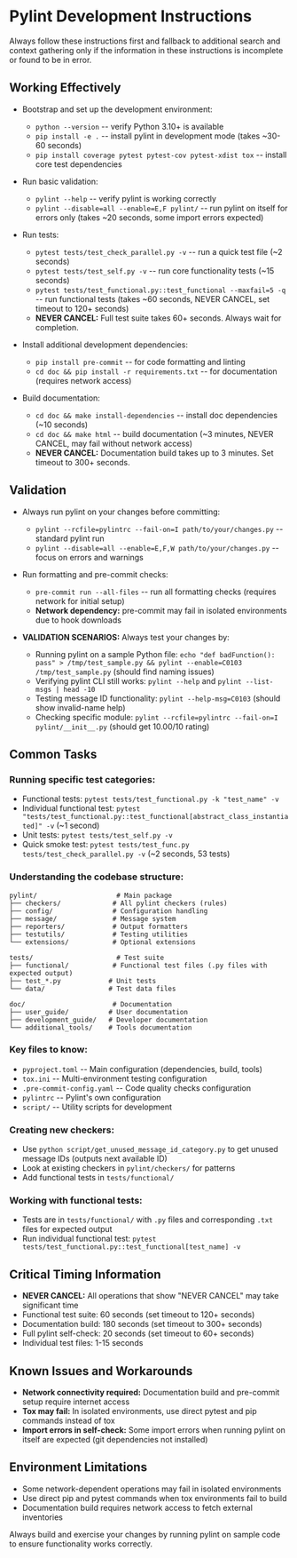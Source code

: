 # Pylint Development Instructions

Always follow these instructions first and fallback to additional search and context gathering only if the information in these instructions is incomplete or found to be in error.

## Working Effectively

- Bootstrap and set up the development environment:
  - `python --version` -- verify Python 3.10+ is available
  - `pip install -e .` -- install pylint in development mode (takes ~30-60 seconds)
  - `pip install coverage pytest pytest-cov pytest-xdist tox` -- install core test dependencies

- Run basic validation:
  - `pylint --help` -- verify pylint is working correctly
  - `pylint --disable=all --enable=E,F pylint/` -- run pylint on itself for errors only (takes ~20 seconds, some import errors expected)

- Run tests:
  - `pytest tests/test_check_parallel.py -v` -- run a quick test file (~2 seconds)
  - `pytest tests/test_self.py -v` -- run core functionality tests (~15 seconds)
  - `pytest tests/test_functional.py::test_functional --maxfail=5 -q` -- run functional tests (takes ~60 seconds, NEVER CANCEL, set timeout to 120+ seconds)
  - **NEVER CANCEL:** Full test suite takes 60+ seconds. Always wait for completion.

- Install additional development dependencies:
  - `pip install pre-commit` -- for code formatting and linting
  - `cd doc && pip install -r requirements.txt` -- for documentation (requires network access)

- Build documentation:
  - `cd doc && make install-dependencies` -- install doc dependencies (~10 seconds)
  - `cd doc && make html` -- build documentation (~3 minutes, NEVER CANCEL, may fail without network access)
  - **NEVER CANCEL:** Documentation build takes up to 3 minutes. Set timeout to 300+ seconds.

## Validation

- Always run pylint on your changes before committing:
  - `pylint --rcfile=pylintrc --fail-on=I path/to/your/changes.py` -- standard pylint run
  - `pylint --disable=all --enable=E,F,W path/to/your/changes.py` -- focus on errors and warnings

- Run formatting and pre-commit checks:
  - `pre-commit run --all-files` -- run all formatting checks (requires network for initial setup)
  - **Network dependency:** pre-commit may fail in isolated environments due to hook downloads

- **VALIDATION SCENARIOS:** Always test your changes by:
  - Running pylint on a sample Python file: `echo "def badFunction(): pass" > /tmp/test_sample.py && pylint --enable=C0103 /tmp/test_sample.py` (should find naming issues)
  - Verifying pylint CLI still works: `pylint --help` and `pylint --list-msgs | head -10`
  - Testing message ID functionality: `pylint --help-msg=C0103` (should show invalid-name help)
  - Checking specific module: `pylint --rcfile=pylintrc --fail-on=I pylint/__init__.py` (should get 10.00/10 rating)

## Common Tasks

### Running specific test categories:
- Functional tests: `pytest tests/test_functional.py -k "test_name" -v`
- Individual functional test: `pytest "tests/test_functional.py::test_functional[abstract_class_instantiated]" -v` (~1 second)
- Unit tests: `pytest tests/test_self.py -v`
- Quick smoke test: `pytest tests/test_func.py tests/test_check_parallel.py -v` (~2 seconds, 53 tests)

### Understanding the codebase structure:
```
pylint/                    # Main package
├── checkers/             # All pylint checkers (rules)
├── config/               # Configuration handling
├── message/              # Message system
├── reporters/            # Output formatters
├── testutils/            # Testing utilities
└── extensions/           # Optional extensions

tests/                     # Test suite
├── functional/           # Functional test files (.py files with expected output)
├── test_*.py            # Unit tests
└── data/                # Test data files

doc/                      # Documentation
├── user_guide/          # User documentation
├── development_guide/   # Developer documentation
└── additional_tools/    # Tools documentation
```

### Key files to know:
- `pyproject.toml` -- Main configuration (dependencies, build, tools)
- `tox.ini` -- Multi-environment testing configuration
- `.pre-commit-config.yaml` -- Code quality checks configuration
- `pylintrc` -- Pylint's own configuration
- `script/` -- Utility scripts for development

### Creating new checkers:
- Use `python script/get_unused_message_id_category.py` to get unused message IDs (outputs next available ID)
- Look at existing checkers in `pylint/checkers/` for patterns
- Add functional tests in `tests/functional/`

### Working with functional tests:
- Tests are in `tests/functional/` with `.py` files and corresponding `.txt` files for expected output
- Run individual functional test: `pytest tests/test_functional.py::test_functional[test_name] -v`

## Critical Timing Information

- **NEVER CANCEL:** All operations that show "NEVER CANCEL" may take significant time
- Functional test suite: 60 seconds (set timeout to 120+ seconds)
- Documentation build: 180 seconds (set timeout to 300+ seconds)
- Full pylint self-check: 20 seconds (set timeout to 60+ seconds)
- Individual test files: 1-15 seconds

## Known Issues and Workarounds

- **Network connectivity required:** Documentation build and pre-commit setup require internet access
- **Tox may fail:** In isolated environments, use direct pytest and pip commands instead of tox
- **Import errors in self-check:** Some import errors when running pylint on itself are expected (git dependencies not installed)

## Environment Limitations

- Some network-dependent operations may fail in isolated environments
- Use direct pip and pytest commands when tox environments fail to build
- Documentation build requires network access to fetch external inventories

Always build and exercise your changes by running pylint on sample code to ensure functionality works correctly.
